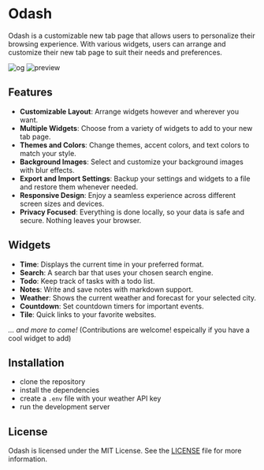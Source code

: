 # Odash

Odash is a customizable new tab page that allows users to personalize their browsing experience. With various widgets, users can arrange and customize their new tab page to suit their needs and preferences.

![og](https://odash.lirena.in/og.png)
![preview](https://odash.lirena.in/preview.png)

## Features

- **Customizable Layout**: Arrange widgets however and wherever you want.
- **Multiple Widgets**: Choose from a variety of widgets to add to your new tab page.
- **Themes and Colors**: Change themes, accent colors, and text colors to match your style.
- **Background Images**: Select and customize your background images with blur effects.
- **Export and Import Settings**: Backup your settings and widgets to a file and restore them whenever needed.
- **Responsive Design**: Enjoy a seamless experience across different screen sizes and devices.
- **Privacy Focused**: Everything is done locally, so your data is safe and secure. Nothing leaves your browser.

## Widgets

- **Time**: Displays the current time in your preferred format.
- **Search**: A search bar that uses your chosen search engine.
- **Todo**: Keep track of tasks with a todo list.
- **Notes**: Write and save notes with markdown support.
- **Weather**: Shows the current weather and forecast for your selected city.
- **Countdown**: Set countdown timers for important events.
- **Tile**: Quick links to your favorite websites.

_... and more to come!_ (Contributions are welcome! espeically if you have a cool widget to add)

## Installation

- clone the repository
- install the dependencies
- create a `.env` file with your weather API key
- run the development server

## License

Odash is licensed under the MIT License. See the [LICENSE](https://github.com/lirena00/odash/blob/main/LICENSE) file for more information.
